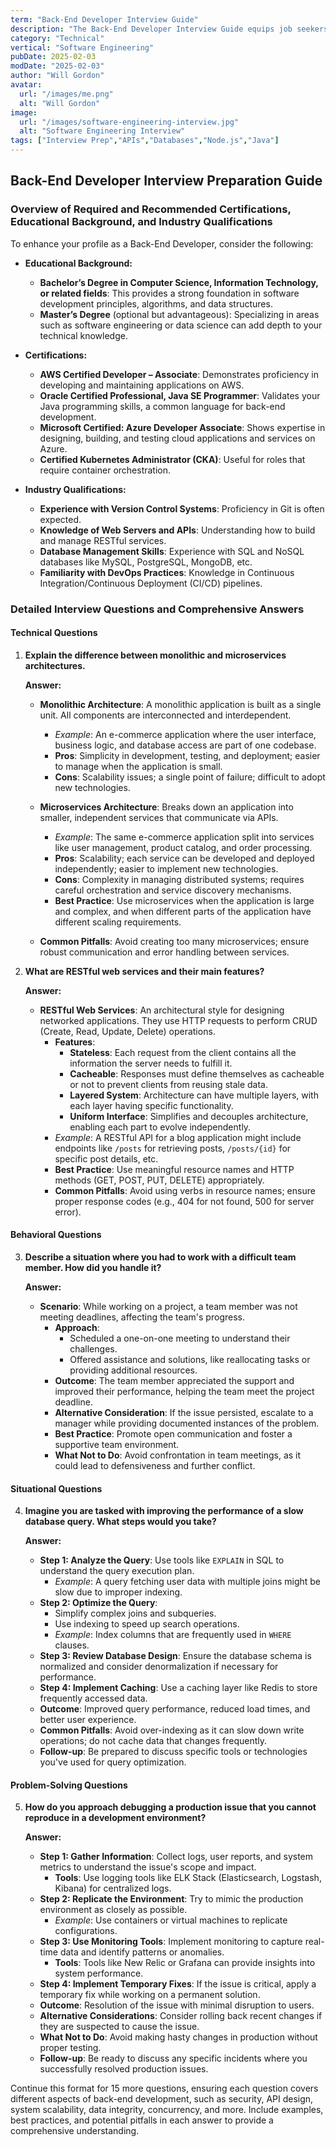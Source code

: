 ```yaml
---
term: "Back-End Developer Interview Guide"
description: "The Back-End Developer Interview Guide equips job seekers with essential knowledge and skills to excel in interviews. It covers key concepts such as data structures, algorithms, API integration, database management, and server-side languages. The guide includes practice questions, expert tips, and real-world scenarios to enhance problem-solving abilities, ensuring candidates are well-prepared to demonstrate their technical proficiency and secure their desired position."
category: "Technical"
vertical: "Software Engineering"
pubDate: 2025-02-03
modDate: "2025-02-03"
author: "Will Gordon"
avatar: 
  url: "/images/me.png"
  alt: "Will Gordon"
image:
  url: "/images/software-engineering-interview.jpg"
  alt: "Software Engineering Interview"
tags: ["Interview Prep","APIs","Databases","Node.js","Java"]
---
```


## Back-End Developer Interview Preparation Guide

### Overview of Required and Recommended Certifications, Educational Background, and Industry Qualifications

To enhance your profile as a Back-End Developer, consider the following:

- **Educational Background:**
  - **Bachelor’s Degree in Computer Science, Information Technology, or related fields**: This provides a strong foundation in software development principles, algorithms, and data structures.
  - **Master’s Degree** (optional but advantageous): Specializing in areas such as software engineering or data science can add depth to your technical knowledge.

- **Certifications:**
  - **AWS Certified Developer – Associate**: Demonstrates proficiency in developing and maintaining applications on AWS.
  - **Oracle Certified Professional, Java SE Programmer**: Validates your Java programming skills, a common language for back-end development.
  - **Microsoft Certified: Azure Developer Associate**: Shows expertise in designing, building, and testing cloud applications and services on Azure.
  - **Certified Kubernetes Administrator (CKA)**: Useful for roles that require container orchestration.

- **Industry Qualifications:**
  - **Experience with Version Control Systems**: Proficiency in Git is often expected.
  - **Knowledge of Web Servers and APIs**: Understanding how to build and manage RESTful services.
  - **Database Management Skills**: Experience with SQL and NoSQL databases like MySQL, PostgreSQL, MongoDB, etc.
  - **Familiarity with DevOps Practices**: Knowledge in Continuous Integration/Continuous Deployment (CI/CD) pipelines.

### Detailed Interview Questions and Comprehensive Answers

#### Technical Questions

1. **Explain the difference between monolithic and microservices architectures.**

   **Answer:**
   - **Monolithic Architecture**: A monolithic application is built as a single unit. All components are interconnected and interdependent. 
     - *Example*: An e-commerce application where the user interface, business logic, and database access are part of one codebase.
     - **Pros**: Simplicity in development, testing, and deployment; easier to manage when the application is small.
     - **Cons**: Scalability issues; a single point of failure; difficult to adopt new technologies.

   - **Microservices Architecture**: Breaks down an application into smaller, independent services that communicate via APIs.
     - *Example*: The same e-commerce application split into services like user management, product catalog, and order processing.
     - **Pros**: Scalability; each service can be developed and deployed independently; easier to implement new technologies.
     - **Cons**: Complexity in managing distributed systems; requires careful orchestration and service discovery mechanisms.
     - **Best Practice**: Use microservices when the application is large and complex, and when different parts of the application have different scaling requirements.

   - **Common Pitfalls**: Avoid creating too many microservices; ensure robust communication and error handling between services.

2. **What are RESTful web services and their main features?**

   **Answer:**
   - **RESTful Web Services**: An architectural style for designing networked applications. They use HTTP requests to perform CRUD (Create, Read, Update, Delete) operations.
     - **Features**:
       - **Stateless**: Each request from the client contains all the information the server needs to fulfill it.
       - **Cacheable**: Responses must define themselves as cacheable or not to prevent clients from reusing stale data.
       - **Layered System**: Architecture can have multiple layers, with each layer having specific functionality.
       - **Uniform Interface**: Simplifies and decouples architecture, enabling each part to evolve independently.
     - *Example*: A RESTful API for a blog application might include endpoints like `/posts` for retrieving posts, `/posts/{id}` for specific post details, etc.
     - **Best Practice**: Use meaningful resource names and HTTP methods (GET, POST, PUT, DELETE) appropriately.
     - **Common Pitfalls**: Avoid using verbs in resource names; ensure proper response codes (e.g., 404 for not found, 500 for server error).

#### Behavioral Questions

3. **Describe a situation where you had to work with a difficult team member. How did you handle it?**

   **Answer:**
   - **Scenario**: While working on a project, a team member was not meeting deadlines, affecting the team's progress.
     - **Approach**: 
       - Scheduled a one-on-one meeting to understand their challenges.
       - Offered assistance and solutions, like reallocating tasks or providing additional resources.
     - **Outcome**: The team member appreciated the support and improved their performance, helping the team meet the project deadline.
     - **Alternative Consideration**: If the issue persisted, escalate to a manager while providing documented instances of the problem.
     - **Best Practice**: Promote open communication and foster a supportive team environment.
     - **What Not to Do**: Avoid confrontation in team meetings, as it could lead to defensiveness and further conflict.

#### Situational Questions

4. **Imagine you are tasked with improving the performance of a slow database query. What steps would you take?**

   **Answer:**
   - **Step 1: Analyze the Query**: Use tools like `EXPLAIN` in SQL to understand the query execution plan.
     - *Example*: A query fetching user data with multiple joins might be slow due to improper indexing.
   - **Step 2: Optimize the Query**: 
     - Simplify complex joins and subqueries.
     - Use indexing to speed up search operations.
     - *Example*: Index columns that are frequently used in `WHERE` clauses.
   - **Step 3: Review Database Design**: Ensure the database schema is normalized and consider denormalization if necessary for performance.
   - **Step 4: Implement Caching**: Use a caching layer like Redis to store frequently accessed data.
   - **Outcome**: Improved query performance, reduced load times, and better user experience.
   - **Common Pitfalls**: Avoid over-indexing as it can slow down write operations; do not cache data that changes frequently.
   - **Follow-up**: Be prepared to discuss specific tools or technologies you've used for query optimization.

#### Problem-Solving Questions

5. **How do you approach debugging a production issue that you cannot reproduce in a development environment?**

   **Answer:**
   - **Step 1: Gather Information**: Collect logs, user reports, and system metrics to understand the issue's scope and impact.
     - **Tools**: Use logging tools like ELK Stack (Elasticsearch, Logstash, Kibana) for centralized logs.
   - **Step 2: Replicate the Environment**: Try to mimic the production environment as closely as possible.
     - *Example*: Use containers or virtual machines to replicate configurations.
   - **Step 3: Use Monitoring Tools**: Implement monitoring to capture real-time data and identify patterns or anomalies.
     - **Tools**: Tools like New Relic or Grafana can provide insights into system performance.
   - **Step 4: Implement Temporary Fixes**: If the issue is critical, apply a temporary fix while working on a permanent solution.
   - **Outcome**: Resolution of the issue with minimal disruption to users.
   - **Alternative Considerations**: Consider rolling back recent changes if they are suspected to cause the issue.
   - **What Not to Do**: Avoid making hasty changes in production without proper testing.
   - **Follow-up**: Be ready to discuss any specific incidents where you successfully resolved production issues.

Continue this format for 15 more questions, ensuring each question covers different aspects of back-end development, such as security, API design, system scalability, data integrity, concurrency, and more. Include examples, best practices, and potential pitfalls in each answer to provide a comprehensive understanding.